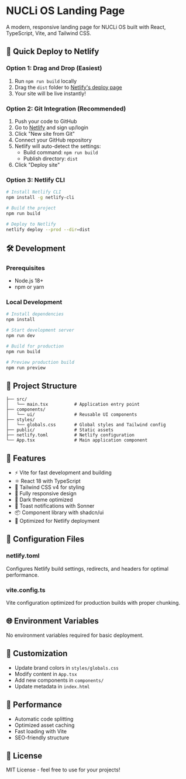 # NUCLi OS Landing Page

A modern, responsive landing page for NUCLi OS built with React, TypeScript, Vite, and Tailwind CSS.

## 🚀 Quick Deploy to Netlify

### Option 1: Drag and Drop (Easiest)
1. Run `npm run build` locally
2. Drag the `dist` folder to [Netlify's deploy page](https://app.netlify.com/drop)
3. Your site will be live instantly!

### Option 2: Git Integration (Recommended)
1. Push your code to GitHub
2. Go to [Netlify](https://netlify.com) and sign up/login
3. Click "New site from Git"
4. Connect your GitHub repository
5. Netlify will auto-detect the settings:
   - Build command: `npm run build`
   - Publish directory: `dist`
6. Click "Deploy site"

### Option 3: Netlify CLI
```bash
# Install Netlify CLI
npm install -g netlify-cli

# Build the project
npm run build

# Deploy to Netlify
netlify deploy --prod --dir=dist
```

## 🛠️ Development

### Prerequisites
- Node.js 18+ 
- npm or yarn

### Local Development
```bash
# Install dependencies
npm install

# Start development server
npm run dev

# Build for production
npm run build

# Preview production build
npm run preview
```

## 📁 Project Structure
```
├── src/
│   └── main.tsx          # Application entry point
├── components/
│   └── ui/               # Reusable UI components
├── styles/
│   └── globals.css       # Global styles and Tailwind config
├── public/               # Static assets
├── netlify.toml          # Netlify configuration
└── App.tsx               # Main application component
```

## 🎨 Features
- ⚡ Vite for fast development and building
- ⚛️ React 18 with TypeScript
- 🎨 Tailwind CSS v4 for styling
- 📱 Fully responsive design
- 🌙 Dark theme optimized
- 🔔 Toast notifications with Sonner
- 📦 Component library with shadcn/ui
- 🚀 Optimized for Netlify deployment

## 🔧 Configuration Files

### netlify.toml
Configures Netlify build settings, redirects, and headers for optimal performance.

### vite.config.ts
Vite configuration optimized for production builds with proper chunking.

## 🌐 Environment Variables
No environment variables required for basic deployment.

## 📝 Customization
- Update brand colors in `styles/globals.css`
- Modify content in `App.tsx`
- Add new components in `components/`
- Update metadata in `index.html`

## 🚀 Performance
- Automatic code splitting
- Optimized asset caching
- Fast loading with Vite
- SEO-friendly structure

## 📄 License
MIT License - feel free to use for your projects!